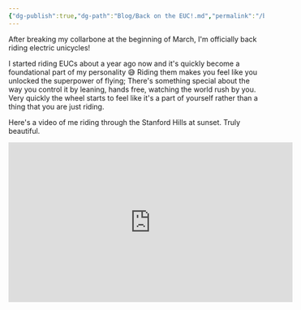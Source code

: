 ```yaml
---
{"dg-publish":true,"dg-path":"Blog/Back on the EUC!.md","permalink":"/blog/back-on-the-euc/"}
---
```


After breaking my collarbone at the beginning of March, I'm officially back riding electric unicycles!

I started riding EUCs about a year ago now and it's quickly become a foundational part of my personality 😅
Riding them makes you feel like you unlocked the superpower of flying; There's something special about the way you control it by leaning, hands free, watching the world rush by you. Very quickly the wheel starts to feel like it's a part of yourself rather than a thing that you are just riding. 

Here's a video of me riding through the Stanford Hills at sunset. Truly beautiful.


<iframe width="560" height="315" src="https://www.youtube.com/embed/fDnNfurC_8Y?si=bSFMcnFDFrjlwJiX" title="EUC Ride" frameborder="0" allow="accelerometer; autoplay; clipboard-write; encrypted-media; gyroscope; picture-in-picture; web-share" allowfullscreen></iframe>
